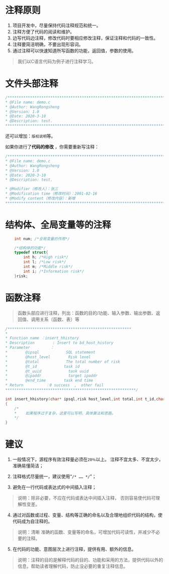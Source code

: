 # 注释原则

1. 项目开发中，尽量保持代码注释规范和统一。 
2. 注释方便了代码的阅读和维护。 
3. 边写代码边注释，修改代码时要相应修改注释，保证注释和代码的一致性。 
4. 注释要简洁明确，不要出现形容词。  
5. 通过注释可以快速知道所写函数的功能，返回值，参数的使用。

> 我们以C语言代码为例子进行注释学习。

# 文件头部注释

```c
/********************************************************************************
* @File name: demo.c
* @Author: WangRongsheng
* @Version: 1.0
* @Date: 2020-3-10
* @Description: test.
********************************************************************************/
```
还可以增加：`版权说明`等。

如果你进行了**代码的修改** ，你需要重新写注释：

```c
/********************************************************************************
* @File name: demo.c
* @Author: WangRongsheng
* @Version: 1.0
* @Date: 2020-3-10
* @Description: test.

* @Modifier（修改人）：张三
* @Modification time（修改时间）：2001-02-16
* @Modify content（修改内容）：新增
********************************************************************************/
```

# 结构体、全局变量等的注释

```c
    int num; /*全局变量的作用*/

    /*结构体的功能*/
    typedef struct{
        int h; /*High risk*/
        int l; /*Low risk*/
        int m; /*Middle risk*/
        int i; /*Information risk*/
    }risk;
```

# 函数注释

> 函数头部应进行注释，列出：函数的目的/功能、输入参数、输出参数、返回值、调用关系（函数、表）等

```c
/*******************************************************
*
* Function name ：insert_hhistory
* Description        : Insert to bd_host_history
* Parameter         ：
*        @ipsql            SQL statement 
*        @host_level        Risk level    
*        @total            The total number of risk 
*        @t_id            task id
*        @t_uuid            task uuid
*        @ipaddr            target ipaddr    
*        @end_time        task end time
* Return          ：0 success  ,  other fail
**********************************************************/
```


```c
int insert_hhistory(char* ipsql,risk host_level,int total,int t_id,char* t_uuid,char* ipaddr,long int end_time)
{
    /*
    *    如果程序过于复杂，这里可以写明，具体算法和思路。
    */
}
```

# 建议

1. 一般情况下，源程序有效注释量必须在`20％`以上。 注释不宜太多、不宜太少，准确易懂简洁；

2. 注释格式尽量统一，建议使用“`/* …… */`”；

3. 避免在一行代码或表达式的中间插入注释；
> 说明：除非必要，不应在代码或表达中间插入注释， 否则容易使代码可理解性变差。

4. 通过对函数或过程、变量、结构等正确的命名以及合理地组织代码的结构，使代码成为自注释的。
> 说明：清晰 准确的函数、变量等的命名，可增加代码可读性，并减少不必要的注释。

5. 在代码的功能、意图层次上进行注释，提供有用、额外的信息。
> 说明：注释的目的是解释代码的目的、功能和采用的方法，提供代码以外的信息，帮助读者理解代码，防止没必要的重复注释信息。

